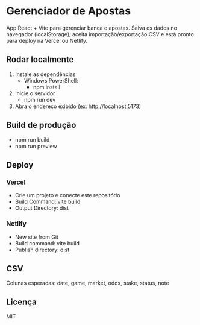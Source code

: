 # Gerenciador de Apostas

App React + Vite para gerenciar banca e apostas. Salva os dados no navegador (localStorage), aceita importação/exportação CSV e está pronto para deploy na Vercel ou Netlify.

## Rodar localmente

1. Instale as dependências
   - Windows PowerShell:
     - npm install
2. Inicie o servidor
   - npm run dev
3. Abra o endereço exibido (ex: http://localhost:5173)

## Build de produção
- npm run build
- npm run preview

## Deploy
### Vercel
- Crie um projeto e conecte este repositório
- Build Command: vite build
- Output Directory: dist

### Netlify
- New site from Git
- Build command: vite build
- Publish directory: dist

## CSV
Colunas esperadas: date, game, market, odds, stake, status, note

## Licença
MIT
